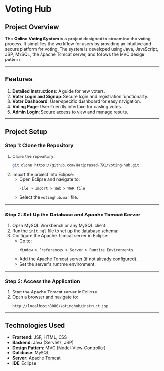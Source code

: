 
# Voting Hub

## Project Overview

The **Online Voting System** is a project designed to streamline the voting process. It simplifies the workflow for users by providing an intuitive and secure platform for voting. The system is developed using Java, JavaScript, JSP, MySQL, the Apache Tomcat server, and follows the MVC design pattern.

---

## Features

1. **Detailed Instructions**: A guide for new voters.
2. **Voter Login and Signup**: Secure login and registration functionality.
3. **Voter Dashboard**: User-specific dashboard for easy navigation.
4. **Voting Page**: User-friendly interface for casting votes.
5. **Admin Login**: Secure access to view and manage results.

---

## Project Setup

### Step 1: Clone the Repository

1. Clone the repository:
   ```bash
   git clone https://github.com/Hariprasad-791/voting-hub.git
   ```
2. Import the project into Eclipse:
   - Open Eclipse and navigate to:
     ```
     File > Import > Web > WAR file
     ```
   - Select the `votinghub.war` file.

---

### Step 2: Set Up the Database and Apache Tomcat Server

1. Open MySQL Workbench or any MySQL client.
2. Run the `init.sql` file to set up the database schema:
3. Configure the Apache Tomcat server in Eclipse:
   - Go to:
     ```
     Window > Preferences > Server > Runtime Environments
     ```
   - Add the Apache Tomcat server (if not already configured).
   - Set the server's runtime environment.

---

### Step 3: Access the Application

1. Start the Apache Tomcat server in Eclipse.
2. Open a browser and navigate to:
   ```
   http://localhost:8080/votinghub/instruct.jsp
   ```

---

## Technologies Used

- **Frontend**: JSP, HTML, CSS
- **Backend**: Java (Servlets, JSP)
- **Design Pattern**: MVC (Model-View-Controller)
- **Database**: MySQL
- **Server**: Apache Tomcat
- **IDE**: Eclipse
